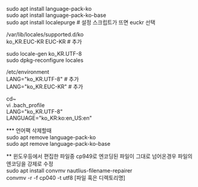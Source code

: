 sudo apt install language-pack-ko        
sudo apt install language-pack-ko-base       
sudo apt install localepurge      # 설정 스크립트가 뜨면 euckr 선택      

/var/lib/locales/supported.d/ko        
ko_KR.EUC-KR EUC-KR   # 추가     
         
sudo locale-gen ko_KR.UTF-8       
sudo dpkg-reconfigure locales      
         
/etc/environment      
LANG="ko_KR.UTF-8"   # 추가        
LANG="ko_KR.EUC-KR"   # 추가      
         
cd~       
vi .bach_profile       
LANG="ko_KR.UTF-8"      
LANGUAGE="ko_KR:ko:en_US:en"      
               
                 
*** 언어팩 삭제할때            
sudo apt remove language-pack-ko             
sudo apt remove language-pack-ko-base        
               
                    
** 윈도우등에서 편집한 파일중 cp949로 엔코딩된 파일이 그대로 넘어온경우 파일의 엔코딩을 강제로 수정                   
sudo apt install convmv nautlius-filename-repairer              
convmv -r -f cp040 -t utf8 [파일 혹은 디렉토리명]              
